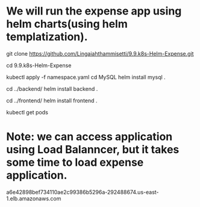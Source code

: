 # We will run the expense app using helm charts(using helm templatization).
git clone https://github.com/Lingaiahthammisetti/9.9.k8s-Helm-Expense.git

cd 9.9.k8s-Helm-Expense

kubectl apply -f namespace.yaml
cd MySQL
helm install mysql .

cd ../backend/
helm install backend .


cd ../frontend/
helm install frontend .

kubectl get pods
# Note: we can access application using Load Balanncer, but it takes some time to load expense application.
a6e42898bef734110ae2c99386b5296a-292488674.us-east-1.elb.amazonaws.com

